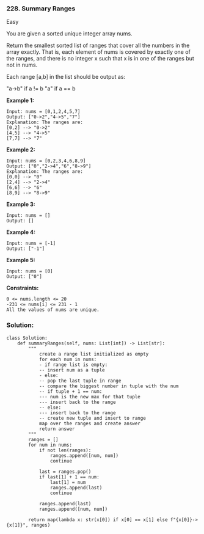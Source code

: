 ### 228. Summary Ranges
Easy

You are given a sorted unique integer array nums.

Return the smallest sorted list of ranges that cover all the numbers in the array exactly. That is, each element of nums is covered by exactly one of the ranges, and there is no integer x such that x is in one of the ranges but not in nums.

Each range [a,b] in the list should be output as:

"a->b" if a != b
"a" if a == b
 
**Example 1:**
```
Input: nums = [0,1,2,4,5,7]
Output: ["0->2","4->5","7"]
Explanation: The ranges are:
[0,2] --> "0->2"
[4,5] --> "4->5"
[7,7] --> "7"
```

**Example 2:**
```
Input: nums = [0,2,3,4,6,8,9]
Output: ["0","2->4","6","8->9"]
Explanation: The ranges are:
[0,0] --> "0"
[2,4] --> "2->4"
[6,6] --> "6"
[8,9] --> "8->9"
```

**Example 3:**
```
Input: nums = []
Output: []
```

**Example 4:**
```
Input: nums = [-1]
Output: ["-1"]
```

**Example 5:**
```
Input: nums = [0]
Output: ["0"]
``` 

**Constraints:**
```
0 <= nums.length <= 20
-231 <= nums[i] <= 231 - 1
All the values of nums are unique.
```

### Solution:
```
class Solution:
    def summaryRanges(self, nums: List[int]) -> List[str]:
        """
            create a range list initialized as empty
            for each num in nums:
            - if range list is empty:
            -- insert num as a tuple
            - else:
            -- pop the last tuple in range
            -- compare the biggest number in tuple with the num
            -- if tuple + 1 == num:
            --- num is the new max for that tuple
            --- insert back to the range
            -- else:
            --- insert back to the range
            -- create new tuple and insert to range
            map over the ranges and create answer
            return answer
        """
        ranges = []
        for num in nums:
            if not len(ranges):
                ranges.append([num, num])
                continue
            
            last = ranges.pop()
            if last[1] + 1 == num:
                last[1] = num
                ranges.append(last)
                continue
                
            ranges.append(last)
            ranges.append([num, num])
        
        return map(lambda x: str(x[0]) if x[0] == x[1] else f"{x[0]}->{x[1]}", ranges)
            
            
```
